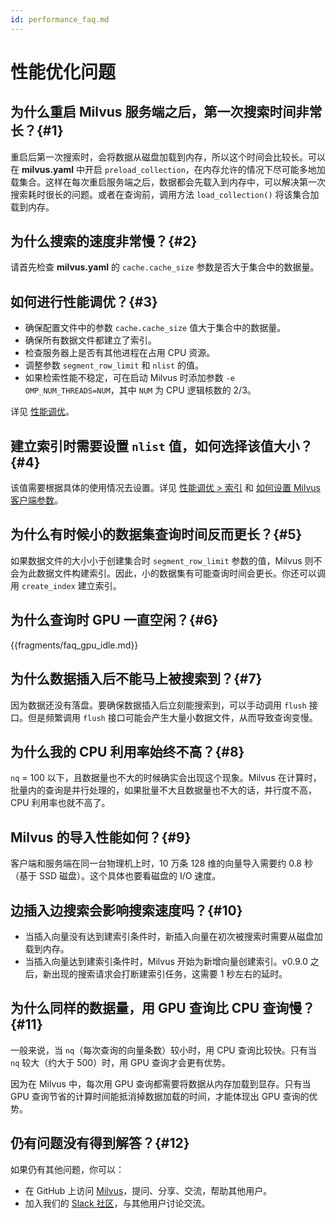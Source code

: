 ```yaml
---
id: performance_faq.md
---
```


# 性能优化问题

## 为什么重启 Milvus 服务端之后，第一次搜索时间非常长？{#1}

重启后第一次搜索时，会将数据从磁盘加载到内存，所以这个时间会比较长。可以在 **milvus.yaml** 中开启 `preload_collection`，在内存允许的情况下尽可能多地加载集合。这样在每次重启服务端之后，数据都会先载入到内存中，可以解决第一次搜索耗时很长的问题。或者在查询前，调用方法 `load_collection()` 将该集合加载到内存。


## 为什么搜索的速度非常慢？{#2}

请首先检查 **milvus.yaml** 的 `cache.cache_size` 参数是否大于集合中的数据量。


## 如何进行性能调优？{#3}

- 确保配置文件中的参数 `cache.cache_size` 值大于集合中的数据量。
- 确保所有数据文件都建立了索引。
- 检查服务器上是否有其他进程在占用 CPU 资源。
- 调整参数 `segment_row_limit` 和 `nlist` 的值。
- 如果检索性能不稳定，可在启动 Milvus 时添加参数 `-e OMP_NUM_THREADS=NUM`，其中 `NUM` 为 CPU 逻辑核数的 2/3。

详见 [性能调优](tuning.md)。


## 建立索引时需要设置 <code>nlist</code> 值，如何选择该值大小？{#4}

该值需要根据具体的使用情况去设置。详见 [性能调优 > 索引](tuning.md#索引) 和 [如何设置 Milvus 客户端参数](https://www.milvus.io/cn/blogs/2020-2-16-api-setting.md)。


## 为什么有时候小的数据集查询时间反而更长？{#5}

如果数据文件的大小小于创建集合时 `segment_row_limit` 参数的值，Milvus 则不会为此数据文件构建索引。因此，小的数据集有可能查询时间会更长。你还可以调用 `create_index` 建立索引。


## 为什么查询时 GPU 一直空闲？{#6}

{{fragments/faq_gpu_idle.md}}


## 为什么数据插入后不能马上被搜索到？{#7}

因为数据还没有落盘。要确保数据插入后立刻能搜索到，可以手动调用 `flush` 接口。但是频繁调用 `flush` 接口可能会产生大量小数据文件，从而导致查询变慢。


## 为什么我的 CPU 利用率始终不高？{#8}

`nq` = 100 以下，且数据量也不大的时候确实会出现这个现象。Milvus 在计算时，批量内的查询是并行处理的，如果批量不大且数据量也不大的话，并行度不高，CPU 利用率也就不高了。


## Milvus 的导入性能如何？{#9}

客户端和服务端在同一台物理机上时，10 万条 128 维的向量导入需要约 0.8 秒（基于 SSD 磁盘）。这个具体也要看磁盘的 I/O 速度。


## 边插入边搜索会影响搜索速度吗？{#10}

- 当插入向量没有达到建索引条件时，新插入向量在初次被搜索时需要从磁盘加载到内存。
- 当插入向量达到建索引条件时，Milvus 开始为新增向量创建索引。v0.9.0 之后，新出现的搜索请求会打断建索引任务，这需要 1 秒左右的延时。


## 为什么同样的数据量，用 GPU 查询比 CPU 查询慢？{#11}

一般来说，当 `nq`（每次查询的向量条数）较小时，用 CPU 查询比较快。只有当 `nq` 较大（约大于 500）时，用 GPU 查询才会更有优势。

因为在 Milvus 中，每次用 GPU 查询都需要将数据从内存加载到显存。只有当 GPU 查询节省的计算时间能抵消掉数据加载的时间，才能体现出 GPU 查询的优势。

## 仍有问题没有得到解答？{#12}

如果仍有其他问题，你可以：

- 在 GitHub 上访问 [Milvus](https://github.com/milvus-io/milvus/issues)，提问、分享、交流，帮助其他用户。
- 加入我们的 [Slack 社区](https://join.slack.com/t/milvusio/shared_invite/enQtNzY1OTQ0NDI3NjMzLWNmYmM1NmNjOTQ5MGI5NDhhYmRhMGU5M2NhNzhhMDMzY2MzNDdlYjM5ODQ5MmE3ODFlYzU3YjJkNmVlNDQ2ZTk)，与其他用户讨论交流。

